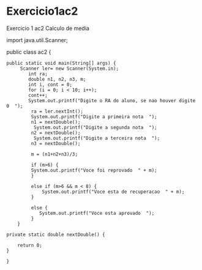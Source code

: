 # Exercicio1ac2
Exercicio 1 ac2 Calculo de media 


import java.util.Scanner;

public class ac2 {

	public static void main(String[] args) {
		 Scanner ler= new Scanner(System.in);
	        int ra;
	        double n1, n2, n3, m;
	        int i, cont = 0;
	        for (i = 0; i < 10; i++);
	        cont++;
	        System.out.printf("Digite o RA do aluno, se nao houver digite 0  ");
	         ra = ler.nextInt();
	         System.out.printf("Digite a primeira nota  ");
	         n1 = nextDouble();
	          System.out.printf("Digite a segunda nota  ");
	         n2 = nextDouble();
	          System.out.printf("Digite a terceira nota  ");
	         n3 = nextDouble();

	         m = (n1+n2+n3)/3;
	         
	         if (m>6) {
	         System.out.printf("Voce foi reprovado  " + m);
	         }
	         
	         else if (m>6 && m < 8) {
	             System.out.printf("Voce esta de recuperacao  " + m);
	         }
	         
	         else {
	            System.out.printf("Voce esta aprovado  ");
	         }
	    }

	private static double nextDouble() {
		
		return 0;
	}
	
	}
